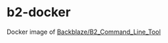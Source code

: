 # b2-docker

Docker image of [Backblaze/B2_Command_Line_Tool](https://github.com/Backblaze/B2_Command_Line_Tool)
